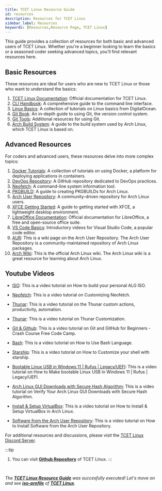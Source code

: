 ```yaml
---
title: TCET Linux Resource Guide
id: resources
description: Resources for TCET Linux
sidebar_label: Resources
keywords: [Resources,Resource Page, TCET Linux]
---
```


This guide provides a collection of resources for both basic and advanced users of TCET Linux. Whether you're a beginner looking to learn the basics or a seasoned coder seeking advanced topics, you'll find relevant resources here.

## Basic Resources

These resources are ideal for users who are new to TCET Linux or those who want to understand the basics:

1. [TCET Linux Documentation](https://opensource.tcetmumbai.in/docs/projects/tcet-linux/about-tcet-linux): Official documentation for TCET Linux.
2. [CLI Handbook](https://flaviocopes.com/book/cli): A comprehensive guide to the command line interface.
3. [Linux Basics](https://www.digitalocean.com/community/tutorials?q=%5BLinux+Basics%5D): A collection of tutorials on Linux basics from DigitalOcean.
4. [Git Book](https://git-scm.com/book/en/v2): An in-depth guide to using Git, the version control system.
5. [Git Tools](https://demonkiller.tech/docs/code/tools/git): Additional resources for using Git.
6. [Arch Build System](https://wiki.archlinux.org/title/Arch_build_system): A guide to the build system used by Arch Linux, which TCET Linux is based on.

## Advanced Resources

For coders and advanced users, these resources delve into more complex topics:

1. [Docker Tutorials](https://www.digitalocean.com/community/tutorials?q=%5BDocker%5D): A collection of tutorials on using Docker, a platform for deploying applications in containers.
2. [DevOps Repository](https://github.com/Pradumnasaraf/DevOps): A GitHub repository dedicated to DevOps practices.
3. [Neofetch](https://github.com/dylanaraps/neofetch): A command-line system information tool.
4. [PKGBUILD](https://wiki.archlinux.org/title/PKGBUILD): A guide to creating PKGBUILDs for Arch Linux.
5. [Arch User Repository](https://wiki.archlinux.org/title/Arch_User_Repository): A community-driven repository for Arch Linux users.
6. [XFCE Getting Started](https://docs.xfce.org/xfce/getting-started): A guide to getting started with XFCE, a lightweight desktop environment.
7. [LibreOffice Documentation](https://documentation.libreoffice.org/en/english-documentation/): Official documentation for LibreOffice, a free and open-source office suite.
8. [VS Code Basics](https://code.visualstudio.com/docs/introvideos/basics): Introductory videos for Visual Studio Code, a popular code editor.
9. [AUR](https://wiki.archlinux.org/title/Arch_User_Repository): This is a wiki page on the Arch User Repository. The Arch User Repository is a community-maintained repository of Arch Linux packages.
10. [Arch Wiki](https://wiki.archlinux.org/): This is the official Arch Linux wiki. The Arch Linux wiki is a great resource for learning about Arch Linux.

## Youtube Videos

* [ISO](https://youtu.be/Jqa7Bu6e4KM?si=bGS_bfMKKjQo-_iY): This is a video tutorial on How to build your personal ALG ISO.
* [Neofetch](https://youtu.be/Ov3yi-9jbFI?si=ilmLB1WIjblPF07C): This is a video tutorial on Customizing Neofetch.

* [Thunar](https://youtu.be/cAuIvKVNDQo?si=iUI2getFPq_IEHAu): This is a video tutorial on the Thunar custom actions, productivity, automation.
* [Thunar](https://youtu.be/kltOBWBcNBE?si=dMHMlHCrKqvZ1YZz): This is a video tutorial on Thunar Customization.
* [Git & Github](https://youtu.be/RGOj5yH7evk?si=BZMkdQo3kgISFDvT): This is a video tutorial on Git and GitHub for Beginners - Crash Course Free Code Camp.
* [Bash](https://youtu.be/b3W7Ky_aaaY?si=z_vbPNf3Z6RhmGEW): This is a video tutorial on How to Use Bash Language.

* [Starship](https://youtu.be/2qojOpT8HXs?si=zq9oMUkBk3Z5Tovc): This is a video tutorial on How to Customize your shell with starship.
* [Bootable Linux USB in Windows 11 | Rufus | Legacy/UEFI](https://youtu.be/7ND2fiaFfic?si=-YCeXwFL_0529QH5): This is a video tutorial on How to Make bootable Linux USB in Windows 11 | Rufus | Legacy/UEFI.
* [Arch Linux GUI Downloads with Secure Hash Algorithm](https://youtu.be/wtZjRXOny7Q?si=uB09lhE3T8zS-XGs): This is a video tutorial on Verify Your Arch Linux GUI Downloads with Secure Hash Algorithm.
* [Install & Setup VirtualBox](https://youtu.be/RJs70jQi7Wk?si=Oz5H2u_hXDbxQ_mM): This is a video tutorial on How to Install & Setup VirtualBox in Arch Linux.
* [Software from the Arch User Repository](https://youtu.be/BwvQUtv1eM0?si=S8lnZfH8SOn4yhS8): This is a video tutorial on How to Install Software from the Arch User Repository.


For additional resources and discussions, please visit the [TCET Linux Discord Server](https://discord.com/channels/1077233618109337691/1096352605883609108).


:::tip
1. You can visit **[Github Repository](https://github.com/tcet-opensource/tcet-linux)** of TCET Linux.
:::
<br />

_The [**TCET Linux Resource Guide**](resources) was succesfully executed! Let's move on and see [**iso-profile**](iso-profile) of **[TCET Linux](https://linux.tcetmumbai.in/)**._

